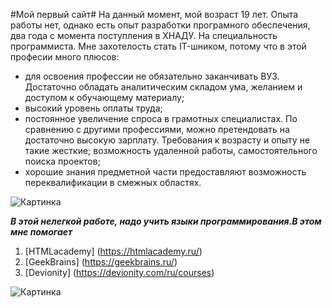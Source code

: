 #Мой первый сайт#
На данный момент, мой возраст 19 лет. Опыта работы нет, однако есть опыт разработки програмного обеспечения, два года с момента поступления в ХНАДУ. На специальность программиста.
Мне захотелость стать IT-шником, потому что в этой професии много плюсов:

* для освоения профессии не обязательно заканчивать ВУЗ. Достаточно обладать аналитическим складом ума, желанием и доступом к обучающему материалу;
* высокий уровень оплаты труда;
* постоянное увеличение спроса в грамотных специалистах. По сравнению с другими профессиями, можно претендовать на достаточно высокую зарплату. Требования к возрасту и опыту не такие жесткие;
возможность удаленной работы, самостоятельного поиска проектов;
* хорошие знания предметной части предоставляют возможность переквалификации в смежных областях.

![Картинка](http://bonkovskyroman.esy.es/img/programming.png)

***В этой нелегкой работе, надо учить языки программирования.В этом мне помогает***

1. [HTMLacademy] (https://htmlacademy.ru/)
2. [GeekBrains] (https://geekbrains.ru/)
3. [Devionity] (https://devionity.com/ru/courses)



![Картинка](http://anpwebsolutions.com/wp-content/uploads/2015/07/design-navigation.jpg)
